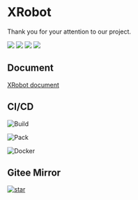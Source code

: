 # XRobot

Thank you for your attention to our project.

<img src="https://img.shields.io/github/license/xrobot-org/XRobot.svg"/>
<img src="https://img.shields.io/github/repo-size/xrobot-org/XRobot.svg"/>
<img src="https://img.shields.io/github/last-commit/xrobot-org/XRobot.svg"/>
<img src="https://img.shields.io/badge/language-c/c++-F34B7D.svg"/>

## Document

[XRobot document](https://xrobot-org.github.io/)

## CI/CD

![Build](https://github.com/xrobot-org/XRobot/actions/workflows/build_publish.yml/badge.svg)

![Pack](https://github.com/xrobot-org/XRobot/actions/workflows/publish_repo.yml/badge.svg)

![Docker](https://github.com/xrobot-org/Docker-Image/actions/workflows/docker-publish.yml/badge.svg)

## Gitee Mirror

[![star](https://gitee.com/xrobot_1/XRobot/badge/star.svg?theme=black)](https://gitee.com/xrobot_1/XRobot/stargazers)
